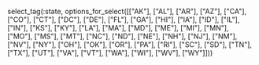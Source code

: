 select_tag(:state, options_for_select([["AK"], ["AL"], ["AR"], ["AZ"], ["CA"], ["CO"], 
               ["CT"], ["DC"], ["DE"], ["FL"], ["GA"], ["HI"], ["IA"], ["ID"], ["IL"], 
               ["IN"], ["KS"], ["KY"], ["LA"], ["MA"], ["MD"], ["ME"], ["MI"], ["MN"], 
               ["MO"], ["MS"], ["MT"], ["NC"], ["ND"], ["NE"], ["NH"], ["NJ"], ["NM"], 
               ["NV"], ["NY"], ["OH"], ["OK"], ["OR"], ["PA"], ["RI"], ["SC"], ["SD"], 
               ["TN"], ["TX"], ["UT"], ["VA"], ["VT"], ["WA"], ["WI"], ["WV"], ["WY"]]))